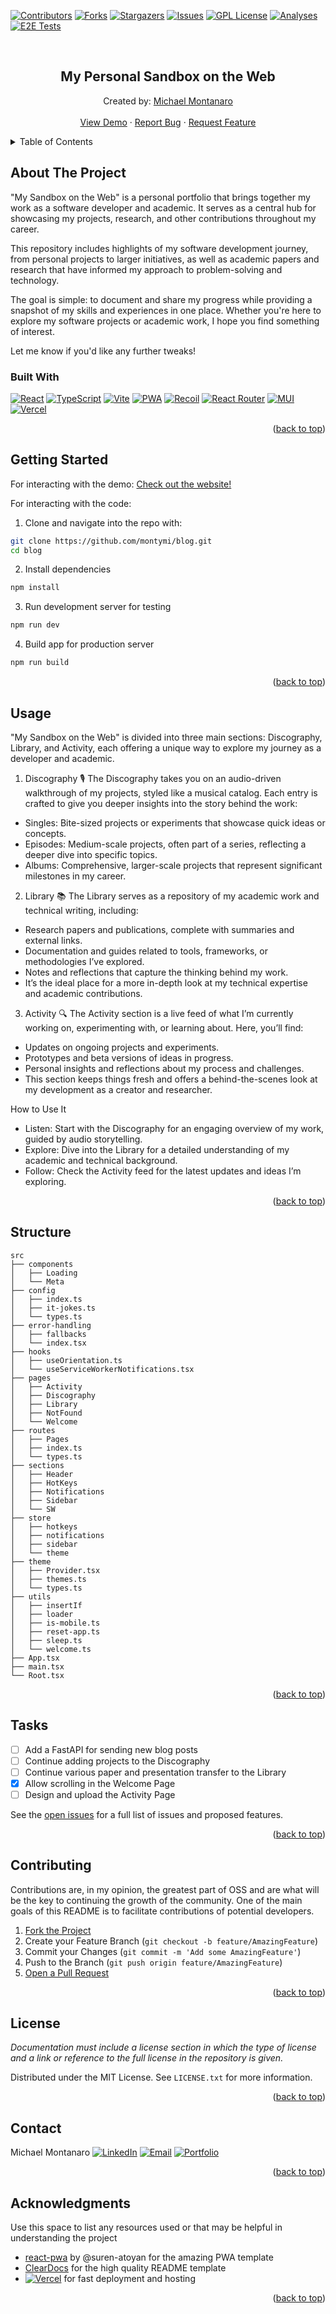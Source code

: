 <div id="readme-top"></div>

<!-- PROJECT SHIELDS -->
[![Contributors][contributors-shield]][contributors-url]
[![Forks][forks-shield]][forks-url]
[![Stargazers][stars-shield]][stars-url]
[![Issues][issues-shield]][issues-url]
[![GPL License][license-shield]][license-url]
[![Analyses](https://github.com/montymi/blog/actions/workflows/analyses.yml/badge.svg)](https://github.com/montymi/blog/actions/workflows/analyses.yml)
[![E2E Tests](https://github.com/montymi/blog/actions/workflows/e2e.yml/badge.svg)](https://github.com/montymi/blog/actions/workflows/e2e.yml)

<!-- PROJECT LOGO -->
<br />
<div align="center">
  <h2 align="center">My Personal Sandbox on the Web</h2>

  <p align="center">
    Created by: <span><a href="https://github.com/montymi">Michael Montanaro</a></span>
    <br />
    <br />
    <a href="https://github.com/montymi/blog">View Demo</a>
    ·
    <a href="https://github.com/montymi/blog/issues">Report Bug</a>
    ·
    <a href="https://github.com/montymi/blog/issues">Request Feature</a>
  </p>
</div>



<!-- TABLE OF CONTENTS -->
<details>
  <summary>Table of Contents</summary>
  <ol>
    <li>
      <a href="#about-the-project">About The Project</a>
      <ul>
        <li><a href="#built-with">Built With</a></li>
      </ul>
    </li>
    <li><a href="#getting-started">Getting Started</a></li>
    <li><a href="#usage">Usage</a></li>
    <li><a href="#structure">Structure</a></li>
    <li><a href="#tasks">Tasks</a></li>
    <li><a href="#contributing">Contributing</a></li>
    <li><a href="#license">License</a></li>
    <li><a href="#contact">Contact</a></li>
    <li><a href="#acknowledgments">Acknowledgments</a></li>
  </ol>
</details>

<!-- ABOUT THE PROJECT -->
## About The Project

"My Sandbox on the Web" is a personal portfolio that brings together my work as a software developer and academic. It serves as a central hub for showcasing my projects, research, and other contributions throughout my career.

This repository includes highlights of my software development journey, from personal projects to larger initiatives, as well as academic papers and research that have informed my approach to problem-solving and technology.

The goal is simple: to document and share my progress while providing a snapshot of my skills and experiences in one place. Whether you're here to explore my software projects or academic work, I hope you find something of interest.

Let me know if you'd like any further tweaks!




### Built With
[![React][reactLogo]][reactLogo-url]
[![TypeScript][tsLogo]][tsLogo-url]
[![Vite][viteLogo]][viteLogo-url]
[![PWA][pwaLogo]][pwaLogo-url]
[![Recoil][recoilLogo]][recoilLogo-url]
[![React Router][rrLogo]][rrLogo-url]
[![MUI][muiLogo]][muiLogo-url]
[![Vercel][vercelLogo]][vercelLogo-url]


<p align="right">(<a href="#readme-top">back to top</a>)</p>



<!-- GETTING STARTED -->
## Getting Started

For interacting with the demo: <a href="https://blog-michael-montanaros-projects.vercel.app" target="_blank">Check out the website!</a>

For interacting with the code:
1. Clone and navigate into the repo with:
  ```bash
  git clone https://github.com/montymi/blog.git
  cd blog
  ```
2. Install dependencies
  ```bash
  npm install
  ```
3. Run development server for testing
  ```bash
  npm run dev
  ```
4. Build app for production server
  ```bash
  npm run build
  ```

<p align="right">(<a href="#readme-top">back to top</a>)</p>



<!-- USAGE EXAMPLES -->
## Usage

"My Sandbox on the Web" is divided into three main sections: Discography, Library, and Activity, each offering a unique way to explore my journey as a developer and academic.

1. Discography 🎙️
The Discography takes you on an audio-driven walkthrough of my projects, styled like a musical catalog. Each entry is crafted to give you deeper insights into the story behind the work:

- Singles: Bite-sized projects or experiments that showcase quick ideas or concepts.
- Episodes: Medium-scale projects, often part of a series, reflecting a deeper dive into specific topics.
- Albums: Comprehensive, larger-scale projects that represent significant milestones in my career.

2. Library 📚
The Library serves as a repository of my academic work and technical writing, including:

- Research papers and publications, complete with summaries and external links.
- Documentation and guides related to tools, frameworks, or methodologies I’ve explored.
- Notes and reflections that capture the thinking behind my work.
- It’s the ideal place for a more in-depth look at my technical expertise and academic contributions.

3. Activity 🔍
The Activity section is a live feed of what I’m currently working on, experimenting with, or learning about. Here, you’ll find:

- Updates on ongoing projects and experiments.
- Prototypes and beta versions of ideas in progress.
- Personal insights and reflections about my process and challenges.
- This section keeps things fresh and offers a behind-the-scenes look at my development as a creator and researcher.

How to Use It
- Listen: Start with the Discography for an engaging overview of my work, guided by audio storytelling.
- Explore: Dive into the Library for a detailed understanding of my academic and technical background.
- Follow: Check the Activity feed for the latest updates and ideas I’m exploring.

<p align="right">(<a href="#readme-top">back to top</a>)</p>

<!-- STRUCTURE -->
## Structure

```
src
├── components
│   ├── Loading
│   └── Meta
├── config
│   ├── index.ts
│   ├── it-jokes.ts
│   └── types.ts
├── error-handling
│   ├── fallbacks
│   └── index.tsx
├── hooks
│   ├── useOrientation.ts
│   └── useServiceWorkerNotifications.tsx
├── pages
│   ├── Activity
│   ├── Discography
│   ├── Library
│   ├── NotFound
│   └── Welcome
├── routes
│   ├── Pages
│   ├── index.ts
│   └── types.ts
├── sections
│   ├── Header
│   ├── HotKeys
│   ├── Notifications
│   ├── Sidebar
│   └── SW
├── store
│   ├── hotkeys
│   ├── notifications
│   ├── sidebar
│   └── theme
├── theme
│   ├── Provider.tsx
│   ├── themes.ts
│   └── types.ts
├── utils
│   ├── insertIf
│   ├── loader
│   ├── is-mobile.ts
│   ├── reset-app.ts
│   ├── sleep.ts
│   └── welcome.ts
├── App.tsx
├── main.tsx
└── Root.tsx

```

<p align="right">(<a href="#readme-top">back to top</a>)</p>

<!-- TASKS -->
## Tasks

- [ ] Add a FastAPI for sending new blog posts
- [ ] Continue adding projects to the Discography
- [ ] Continue various paper and presentation transfer to the Library
- [X] Allow scrolling in the Welcome Page
- [ ] Design and upload the Activity Page

See the [open issues](https://github.com/montymi/blog/issues) for a full list of issues and proposed features.

<p align="right">(<a href="#readme-top">back to top</a>)</p>



<!-- CONTRIBUTING -->
## Contributing

Contributions are, in my opinion, the greatest part of OSS and are what will be the key to continuing the growth of the community. One of the main goals of this README is to facilitate contributions of potential developers. 

1. [Fork the Project](https://docs.github.com/en/get-started/quickstart/fork-a-repo)
2. Create your Feature Branch (`git checkout -b feature/AmazingFeature`)
3. Commit your Changes (`git commit -m 'Add some AmazingFeature'`)
4. Push to the Branch (`git push origin feature/AmazingFeature`)
5. [Open a Pull Request](https://docs.github.com/en/pull-requests/collaborating-with-pull-requests/proposing-changes-to-your-work-with-pull-requests/about-pull-requests)

<p align="right">(<a href="#readme-top">back to top</a>)</p>



<!-- LICENSE -->
## License

*Documentation must include a license section in which the type of license and a link or reference to the full license in the repository is given.*

Distributed under the MIT License. See `LICENSE.txt` for more information.

<p align="right">(<a href="#readme-top">back to top</a>)</p>



<!-- CONTACT -->
## Contact

Michael Montanaro [![LinkedIn][linkedin-shield]][linkedin-url] [![Email][email-shield]][email-url] [![Portfolio][website-shield]][website-url]

<p align="right">(<a href="#readme-top">back to top</a>)</p>



<!-- ACKNOWLEDGMENTS -->
## Acknowledgments

Use this space to list any resources used or that may be helpful in understanding the project

* [react-pwa](https://github.com/suren-atoyan/react-pwa) by @suren-atoyan for the amazing PWA template
* [ClearDocs](https://github.com/montymi/ClearDocs) for the high quality README template
* [![Vercel][vercelLogo]][vercelLogo-url] for fast deployment and hosting

<p align="right">(<a href="#readme-top">back to top</a>)</p>


<!-- MARKDOWN LINKS & IMAGES -->
<!-- https://www.markdownguide.org/basic-syntax/#reference-style-links -->
[contributors-shield]: https://img.shields.io/github/contributors/montymi/blog.svg?style=for-the-badge
[contributors-url]: https://github.com/montymi/blog/graphs/contributors
[forks-shield]: https://img.shields.io/github/forks/montymi/blog.svg?style=for-the-badge
[forks-url]: https://github.com/montymi/blog/network/members
[stars-shield]: https://img.shields.io/github/stars/montymi/blog.svg?style=for-the-badge
[stars-url]: https://github.com/montymi/blog/stargazers
[issues-shield]: https://img.shields.io/github/issues/montymi/blog.svg?style=for-the-badge
[issues-url]: https://github.com/montymi/blog/issues
[license-shield]: https://img.shields.io/github/license/montymi/blog.svg?style=for-the-badge
[license-url]: https://github.com/montymi/blog/blob/master/LICENSE.txt
[linkedin-shield]: https://img.shields.io/badge/-LinkedIn-black.svg?style=for-the-badge&logo=linkedin
[linkedin-url]: https://linkedin.com/in/michael-montanaro
[muiLogo]: https://img.shields.io/badge/-Material%20UI-black.svg?style=for-the-badge&logo=mui&logoColor=natural
[muiLogo-url]: https://mui.com/
[pwaLogo]: https://img.shields.io/badge/-PWA-black.svg?style=for-the-badge&logo=pwa&logoColor=natural
[pwaLogo-url]: https://web.dev/progressive-web-apps/
[reactLogo]: https://img.shields.io/badge/-React-black.svg?style=for-the-badge&logo=react&logoColor=natural
[reactLogo-url]: https://reactjs.org/
[recoilLogo]: https://img.shields.io/badge/-Recoil-black.svg?style=for-the-badge&logo=react&logoColor=natural
[recoilLogo-url]: https://recoiljs.org/
[rrLogo]: https://img.shields.io/badge/-React%20Router-black.svg?style=for-the-badge&logo=react-router&logoColor=natural
[rrLogo-url]: https://reactrouter.com/
[tsLogo]: https://img.shields.io/badge/-TypeScript-black.svg?style=for-the-badge&logo=typescript&logoColor=natural
[tsLogo-url]: https://www.typescriptlang.org/
[viteLogo]: https://img.shields.io/badge/-Vite-black.svg?style=for-the-badge&logo=vite&logoColor=natural
[viteLogo-url]: https://vitejs.dev/
[vercelLogo]: https://img.shields.io/badge/-Vercel-black.svg?style=for-the-badge&logo=vercel&logoColor=natural
[vercelLogo-url]: https://vercel.com/
[email-shield]: https://img.shields.io/badge/-Gmail-black.svg?style=for-the-badge&logo=gmail&logoColor=natural
[email-url]: mailto:mcmontanaro01@gmail.com
[website-shield]: https://img.shields.io/badge/-Chromium-black.svg?style=for-the-badge&logo=chromium&logoColor=natural
[website-url]: https://blog-michael-montanaros-projects.vercel.app
